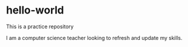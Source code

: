 # hello-world
This is a practice repository

I am a computer science teacher looking to refresh and update my skills.

